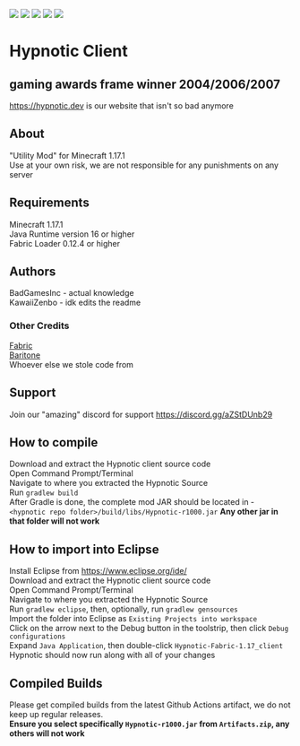 ![](https://img.shields.io/badge/0%25-optimized-brightgreen?style=for-the-badge&logo=appveyor)
![](https://img.shields.io/badge/Made%20by-skript%20kiddies-red?style=for-the-badge&logo=appveyor)
![](https://img.shields.io/badge/100%25-spaghetti-orange?style=for-the-badge&logo=appveyor)
![](https://img.shields.io/badge/works-sometimes-blue?style=for-the-badge&logo=appveyor)
![](https://img.shields.io/badge/50%25-Original-blue?style=for-the-badge&logo=appveyor)

# Hypnotic Client  
## gaming awards frame winner 2004/2006/2007  
https://hypnotic.dev is our website that isn't so bad anymore
  
## About
"Utility Mod" for Minecraft 1.17.1  
Use at your own risk, we are not responsible for any punishments on any server  
  
## Requirements  
Minecraft 1.17.1  
Java Runtime version 16 or higher  
Fabric Loader 0.12.4 or higher  
  
## Authors  
BadGamesInc - actual knowledge  
KawaiiZenbo - idk edits the readme
  
### Other Credits  
[Fabric](https://fabricmc.net/)  
[Baritone](https://github.com/MeteorDevelopment/baritone)  
Whoever else we stole code from  

## Support
Join our "amazing" discord for support https://discord.gg/aZStDUnb29

## How to compile  
Download and extract the Hypnotic client source code  
Open Command Prompt/Terminal  
Navigate to where you extracted the Hypnotic Source  
Run `gradlew build`  
After Gradle is done, the complete mod JAR should be located in -  
`<hypnotic repo folder>/build/libs/Hypnotic-r1000.jar` **Any other jar in that folder will not work**  
  
## How to import into Eclipse  
Install Eclipse from https://www.eclipse.org/ide/  
Download and extract the Hypnotic client source code  
Open Command Prompt/Terminal  
Navigate to where you extracted the Hypnotic Source  
Run `gradlew eclipse`, then, optionally, run `gradlew gensources`  
Import the folder into Eclipse as `Existing Projects into workspace`  
Click on the arrow next to the Debug button in the toolstrip, then click `Debug configurations`  
Expand `Java Application`, then double-click `Hypnotic-Fabric-1.17_client`  
Hypnotic should now run along with all of your changes  

## Compiled Builds  
Please get compiled builds from the latest Github Actions artifact, we do not keep up regular releases.  
**Ensure you select specifically `Hypnotic-r1000.jar` from `Artifacts.zip`, any others will not work**  
  
